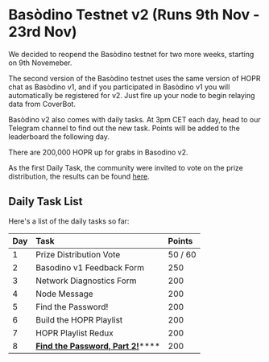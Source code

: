# Basòdino Testnet v2 \(Runs 9th Nov - 23rd Nov\)

We decided to reopend the Basòdino testnet for two more weeks, starting on 9th Novemeber.

The second version of the Basòdino testnet uses the same version of HOPR chat as Basòdino v1, and if you participated in Basòdino v1 you will automatically be registered for v2. Just fire up your node to begin relaying data from CoverBot.

Basòdino v2 also comes with daily tasks. At 3pm CET each day, head to our Telegram channel to find out the new task. Points will be added to the leaderboard the following day.

There are 200,000 HOPR up for grabs in Basodino v2.

As the first Daily Task, the community were invited to vote on the prize distribution, the results can be found [here](https://medium.com/hoprnet/bas%C3%B2dino-v2-prize-distribution-vote-results-f8b28305caa8).

## Daily Task List

Here's a list of the daily tasks so far:

| Day | Task | Points |
| :--- | :--- | :--- |
| 1 | Prize Distribution Vote | 50 / 60 |
| 2 | Basodino v1 Feedback Form | 250 |
| 3 | Network Diagnostics Form | 200 |
| 4 | Node Message | 200 |
| 5 | Find the Password! | 200 |
| 6 | Build the HOPR Playlist | 200 |
| 7 | HOPR Playlist Redux | 200 |
| 8 | [**Find the Password, Part 2!**](daily-task-day-8.md)\*\*\*\* | 200 |

